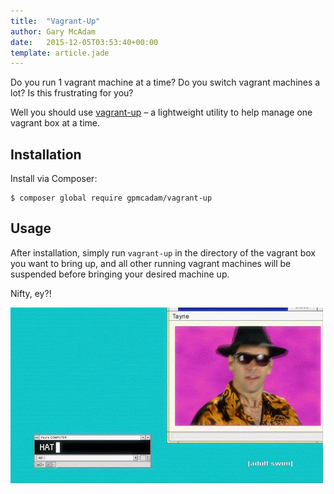 ```yaml
---
title:  "Vagrant-Up"
author: Gary McAdam
date:   2015-12-05T03:53:40+00:00
template: article.jade
---
```


Do you run 1 vagrant machine at a time?<span class="more"></span> Do you switch vagrant machines a lot? Is this frustrating for you?

Well you should use [vagrant-up](https://packagist.org/packages/gpmcadam/vagrant-up) &ndash; a lightweight utility to help manage one vagrant box at a time.

## Installation

Install via Composer:

    $ composer global require gpmcadam/vagrant-up

## Usage

After installation, simply run `vagrant-up` in the directory of the vagrant box you want to bring up, and all other running vagrant machines will be suspended before bringing your desired machine up.

Nifty, ey?!

![](hat-wobble.gif)
